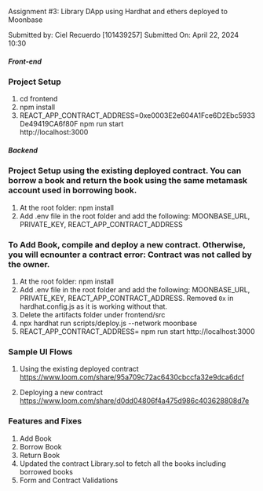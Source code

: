Assignment #3: Library DApp using Hardhat and ethers deployed to Moonbase

Submitted by: Ciel Recuerdo [101439257]
Submitted On: April 22, 2024 10:30

##### Front-end #####
### Project Setup
1. cd frontend
2. npm install
3. REACT_APP_CONTRACT_ADDRESS=0xe0003E2e604A1Fce6D2Ebc5933De49419CA6f80F npm run start    
http://localhost:3000

##### Backend #####
### Project Setup using the existing deployed contract. You can borrow a book and return the book using the same metamask account used in borrowing book.
1. At the root folder: npm install
2. Add .env file in the root folder and add the following:  MOONBASE_URL, PRIVATE_KEY, REACT_APP_CONTRACT_ADDRESS

### To Add Book, compile and deploy a new contract. Otherwise, you will ecnounter a contract error: Contract was not called by the owner.
1. At the root folder: npm install
2. Add .env file in the root folder and add the following:  MOONBASE_URL, PRIVATE_KEY, REACT_APP_CONTRACT_ADDRESS. Removed `0x` in hardhat.config.js as it is working without that.
3. Delete the artifacts folder under frontend/src
4. npx hardhat run scripts/deploy.js --network moonbase
5. REACT_APP_CONTRACT_ADDRESS=<INSERT DEPLOYED CONTRACT ADDRESS> npm run start
http://localhost:3000

### Sample UI Flows
1. Using the existing deployed contract
https://www.loom.com/share/95a709c72ac6430cbccfa32e9dca6dcf

2. Deploying a new contract
https://www.loom.com/share/d0dd04806f4a475d986c403628808d7e

### Features and Fixes
1. Add Book
2. Borrow Book
3. Return Book
4. Updated the contract Library.sol to fetch all the books including borrowed books
5. Form and Contract Validations
